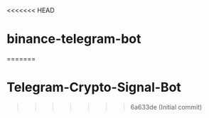 <<<<<<< HEAD
# binance-telegram-bot
=======
# Telegram-Crypto-Signal-Bot
>>>>>>> 6a633de (Initial commit)
